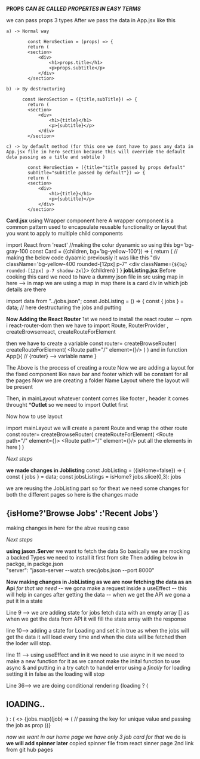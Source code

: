 **PROPS**
**_CAN BE CALLED PROPERTES IN EASY TERMS_**

we can pass props 3 types
After we pass the data in App.jsx like this
<HeroSection 
        title="title passed by props destructure" 
        subTitle="subtitle passed by props"/>

</div>

    a) -> Normal way

            const HeroSection = (props) => {
            return (
            <section>
                <div>
                    <h1>props.title</h1>
                    <p>props.subtitle</p>
                </div>
            </section>

    b) -> By destructuring

          const HeroSection = ({title,subTitle}) => {
            return (
            <section>
                <div>
                    <h1>{title}</h1>
                    <p>{subtitle}</p>
                </div>
            </section>

    c) -> by default method (for this one we dont have to pass any data in App.jsx file in hero section because this will override the default data passing as a title and subtile )

            const HeroSection = ({title="title passed by props default"
            subTitle="subtitle passed by default"}) => {
            return (
            <section>
                <div>
                    <h1>{title}</h1>
                    <p>{subtitle}</p>
                </div>
            </section>

**Card.jsx**
using Wrapper component here 
 A wrapper component is a common pattern used to encapsulate reusable functionality or layout that you want to apply to multiple child components

 import React from 'react'
//making the colur dyanamic so using this bg='bg-gray-100 
const Card = ({children, bg='bg-yellow-100'}) => {
  return (
    // making the below code dyaamic previously it was like this "div className='bg-yellow-400 rounded-[12px] p-7"
    <div className={`${bg} rounded-[12px] p-7 shadow-2xl`}>
      {children}
    </div>
  )
}
**jobListing.jsx**
Before cooking this card  we need to have a dummy json file in src 
using map in here --> in map we are using a map in map there is a card div in which job details are there

import data from "../jobs.json";
const JobListing = () => {
  const { jobs } = data; // here destructuring the jobs and putting 

**Now Adding the React Router**
1st we need to install the react router -- npm i react-router-dom
then we have to import Route, RouterProvider , createBrowserreact, createRouteForElement

then we have to create a variable 
const router= createBrowseRouter(
  createRouteForElement(
    <Route path="/" element={<Home/>}/>
  )
)
and in 
function App(){
<RouterProvider router={router} /> // {router} --> variable name 
}

The Above is the process of creating a route 
Now we are adding a layout  for the fixed component like nave bar and footer which will be constant for all the pages
Now we are creating a folder Name Layout where the layout will be present 

Then,
in mainLayout whatever content comes like footer , header it comes throught ***Outlet**
so we need to  import Outlet first 

Now how to use layout

import mainLayout
we will create a parent Route and wrap the other route
const router= createBrowseRouter(
  createRouteForElement(
    <Route path="/" element={<MainLayout/>}>
      <Route path="/" element={<Home/>}/>
      put all the elements in here 
    </Route>
  )
)

*Next steps*

**we made changes in Joblisting**
const JobListing = ({isHome=false}) => {
  const { jobs } = data;
  const jobsListings = isHome? jobs.slice(0,3): jobs

  we are reusing the JobListing part so for theat we need some changes for both the different pages  so here is the changes made 

  <h2 className="text-center text-3xl font-bold text-indigo-700 mb-3">
          {isHome?'Browse Jobs' :'Recent Jobs'}
        </h2>
making changes in here for the abve reusing case 

*Next steps*

**using jason.Server** 
we want to fetch the data 
So basically we are mocking a backed Types 
we need to install it first from site 
Then adding  below in packge, in packge.json  
"server": "jason-server --watch srec/jobs.json --port 8000"

**Now making changes in JobListing as we are now fetching the data as an Api**
*for that we need*
  -- we gona make a request inside a  useEffect --  this will help in canges after getting the data 
  -- when we get the APi we gona a put it in a state 

Line 9 --> we are adding state for jobs fetch data  with an empty array []  as when we get the data from API it will fill the state  array with the  response 

line 10--> adding a state for Loading and set it in true as when the jobs will get the data it will load every time and when the data will be fetched then the loder will stop.

line 11 --> using useEffect and in it we need to use async in it we need to make a new function for it as we cannot make the inital function to use async
                      &
and putting in a try catch  to handel error 
using a *finally* for loading setting it in false as the loading will stop

Line 36-->  we are doing conditional rendering
 {loading ? (
            <h2>lOADING..</h2>
          ) : (
            <>
              {jobs.map((job) => (
                // passing the key for unique value and passing the job as prop
                <JobListingCard key={job.id} job={job} />
              ))}

*now we want in our home page we have only 3 job card for that*
we do is 
**we will add spinner later**
copied spinner file from react sinner page 2nd link from git hub pages






